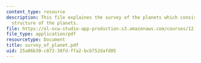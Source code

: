 ```yaml
---
content_type: resource
description: This file explaines the survey of the planets which consists of the internal
  structure of the planets.
file: https://ol-ocw-studio-app-production.s3.amazonaws.com/courses/12-400-the-solar-system-spring-2006/25a06b30c87238fdffa2bcb752dafd05_survey_of_planet.pdf
file_type: application/pdf
resourcetype: Document
title: survey_of_planet.pdf
uid: 25a06b30-c872-38fd-ffa2-bcb752dafd05
---
```

